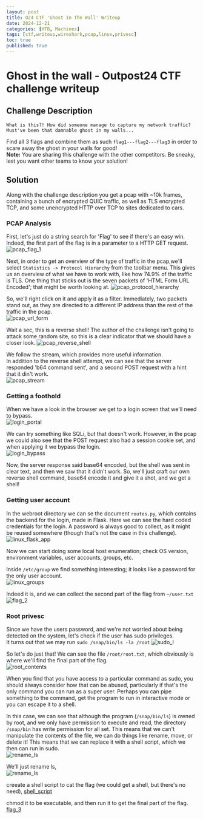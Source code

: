 ```yaml
---
layout: post
title: O24 CTF 'Ghost In The Wall' Writeup
date: 2024-12-21
categories: [HTB, Machines]
tags: [ctf,writeup,wireshark,pcap,linux,privesc]
toc: true
published: true
---
```

# Ghost in the wall - Outpost24 CTF challenge writeup
## Challenge Description

`What is this?! How did someone manage to capture my network traffic? Must've been that damnable ghost in my walls...`  
  

Find all 3 flags and combine them as such `flag1---flag2---flag3` in order to scare away the ghost in your walls for good!  
**Note:** You are sharing this challenge with the other competitors. Be sneaky, lest you want other teams to know your solution!

## Solution
Along with the challenge description you get a pcap with ~10k frames, containing a bunch of encrypted QUIC traffic, as well as TLS encrypted TCP, and some unencrypted HTTP over TCP to sites dedicated to cars.

### PCAP Analysis
First, let's just do a string search for 'Flag' to see if there's an easy win.  
Indeed, the first part of the flag is in a parameter to a HTTP GET request.
![pcap_flag_1](https://tuxpad.github.io/assets/images/ctf/o24/ghost_01.png)  

Next, in order to get an overview of the type of traffic in the pcap,we'll select `Statistics -> Protocol Hierarchy` from the toolbar menu.
This gives us an overview of what we have to work with, like how 74.9% of the traffic is TLS.
One thing that sticks out is the seven packets of 'HTML Form URL Encoded'; that might be worth looking at.
![pcap_protocol_hierarchy](https://tuxpad.github.io/assets/images/ctf/o24/ghost_02.png)  

So, we'll right click on it and apply it as a filter. Immediately, two packets stand out, as they are directed to a different IP address than the rest of the traffic in the pcap.  
![pcap_url_form](https://tuxpad.github.io/assets/images/ctf/o24/ghost_03.png)  

Wait a sec, this is a reverse shell! The author of the challenge isn't going to attack some random site, so this is a clear indicator that we should have a closer look.
![pcap_reverse_shell](https://tuxpad.github.io/assets/images/ctf/o24/ghost_04.png)  

We follow the stream, which provides more useful information.  
In addition to the reverse shell attempt, we can see that the server responded 'b64 command sent', and a second POST request with a hint that it din't work.  
![pcap_stream](https://tuxpad.github.io/assets/images/ctf/o24/ghost_05.png)  

### Getting a foothold
When we have a look in the browser we get to a login screen that we'll need to bypass.  
![login_portal](https://tuxpad.github.io/assets/images/ctf/o24/ghost_06.png)  

We can try something like SQLi, but that doesn't work. However, in the pcap we could also see that the POST request also had a session cookie set, and when applying it we bypass the login.  
![login_bypass](https://tuxpad.github.io/assets/images/ctf/o24/ghost_07.png)  

Now, the server response said base64 encoded, but the shell was sent in clear text, and then we saw that it didn't work. So, we'll just craft our own reverse shell command, base64 encode it and give it a shot, and we get a shell!  

### Getting user account
In the webroot directory we can se the document `routes.py`, which contains the backend for the login, made in Flask. Here we can see the hard coded credentials for the login. A password is always good to collect, as it might be reused somewhere (though that's not the case in this challenge).  
![linux_flask_app](https://tuxpad.github.io/assets/images/ctf/o24/ghost_08.png)  

Now we can start doing some local host enumeration; check OS version, environment variables, user accounts, groups, etc.  

Inside `/etc/group` we find something interesting; it looks like a password for the only user account.  
![linux_groups](https://tuxpad.github.io/assets/images/ctf/o24/ghost_09.png)  

Indeed it is, and we can collect the second part of the flag from `~/user.txt`  
![flag_2](https://tuxpad.github.io/assets/images/ctf/o24/ghost_10.png)  

### Root privesc
Since we have the users password, and we're not worried about being detected on the system, let's check if the user has sudo privileges.  
It turns out that we may run `sudo /snap/bin/ls -la /root`
![sudo_l](https://tuxpad.github.io/assets/images/ctf/o24/ghost_11.png)  

So let's do just that! We can see the file `/root/root.txt`, which obviously is where we'll find the final part of the flag.  
![root_contents](https://tuxpad.github.io/assets/images/ctf/o24/ghost_12.png)  

When you find that you have access to a particular command as sudo, you should always consider how that can be abused, particularly if that's the only command you can run as a super user. Perhaps you can pipe something to the command, get the program to run in interactive mode or you can escape it to a shell.  
  
In this case, we can see that although the program (`/snap/bin/ls`) is owned by root, and we only have permission to execute and read, the directory `/snap/bin` has write permission for all set. This means that we can't manipulate the contents of the file, we can do things like rename, move, or delete it! This means that we can replace it with a shell script, which we then can run in sudo.  
![rename_ls](https://tuxpad.github.io/assets/images/ctf/o24/ghost_13.png)  


We'll just rename ls,  
![rename_ls](https://tuxpad.github.io/assets/images/ctf/o24/ghost_14.png)  

creeate a shell script to cat the flag (we could get a shell, but there's no need),
[shell_script](https://tuxpad.github.io/assets/images/ctf/o24/ghost_15.png)  
  
chmod it to be executable, and then run it to get the final part of the flag.
[flag_3](https://tuxpad.github.io/assets/images/ctf/o24/ghost_16.png)  
